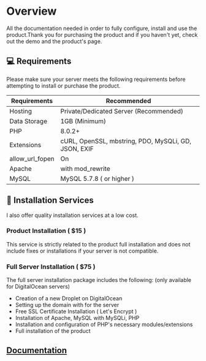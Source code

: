 # Overview
All the documentation needed in order to fully configure, install and use the product.Thank you for purchasing the product and if you haven't yet, check out the demo and the product's page.
##  💻 Requirements

Please make sure your server meets the following requirements before attempting to install or purchase the product.

| Requirements    | Recommended                                           |
|-----------------|-------------------------------------------------------|
| Hosting         | Private/Dedicated Server (Recommended)                |
| Data Storage    | 1GB (Minimum)                                         |
| PHP             | 8.0.2+                                                |
| Extensions      | cURL, OpenSSL, mbstring, PDO, MySQLi, GD, JSON, EXIF  |
| allow_url_fopen | On                                                    |
| Apache          | with mod_rewrite                                      |
| MySQL           | MySQL 5.7.8 ( or higher )                             |

## 💼️ Installation Services
I also offer quality installation services at a low cost.
### Product Installation ( $15 )
This service is strictly related to the product full installation and does not include fixes or installations if your server is not compatible.
### Full Server Installation ( $75 )
The full server installation package includes the following: (only available for DigitalOcean servers)
- Creation of a new Droplet on DigitalOcean
- Setting up the domain with for the server
- Free SSL Certificate Installation ( Let's Encrypt )
- Installation of Apache, MySQL with MySQLi, PHP
- Installation and configuration of PHP's necessary modules/extensions
- Full installation of the product
## [Documentation](https://tiktok.docs.codespikex.com)
